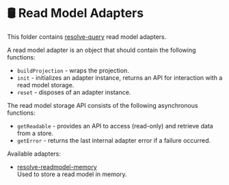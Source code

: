# **🛢 Read Model Adapters**
This folder contains [resolve-query](../resolve-query) read model adapters.

A read model adapter is an object that should contain the following functions:  
* `buildProjection` - wraps the projection.  
* `init` - initializes an adapter instance, returns an API for interaction with a read model storage.  
* `reset` - disposes of an adapter instance.  

The read model storage API consists of the following asynchronous functions:  
* `getReadable` - provides an API to access (read-only) and retrieve data from a store.  
* `getError` - returns the last internal adapter error if a failure occurred.

Available adapters:  
* [resolve-readmodel-memory](./resolve-readmodel-memory)  
	Used to store a read model in memory.
	